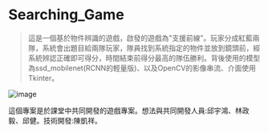 # Searching_Game

> 這是一個基於物件辨識的遊戲，啟發的遊戲為"支援前線"。玩家分成紅藍兩隊，系統會出題目給兩隊玩家，隊員找到系統指定的物件並放到鏡頭前，經系統辨認正確即可得分，時間結束前得分最高的隊伍勝利。背後使用的模型為ssd_mobilenet(RCNN的輕量版)、以及OpenCV的影像串流、介面使用Tkinter。

![image](https://github.com/baker12355/Searching_Game/blob/master/gif/PyImageSearch-PhotoBooth-2018_7_1-%E4%B8%8B%E5%8D%88-02_55_05.gif)

這個專案是於課堂中共同開發的遊戲專案。想法與共同開發人員:邱宇鴻、林政毅、邱健。技術開發:陳凱祥。

